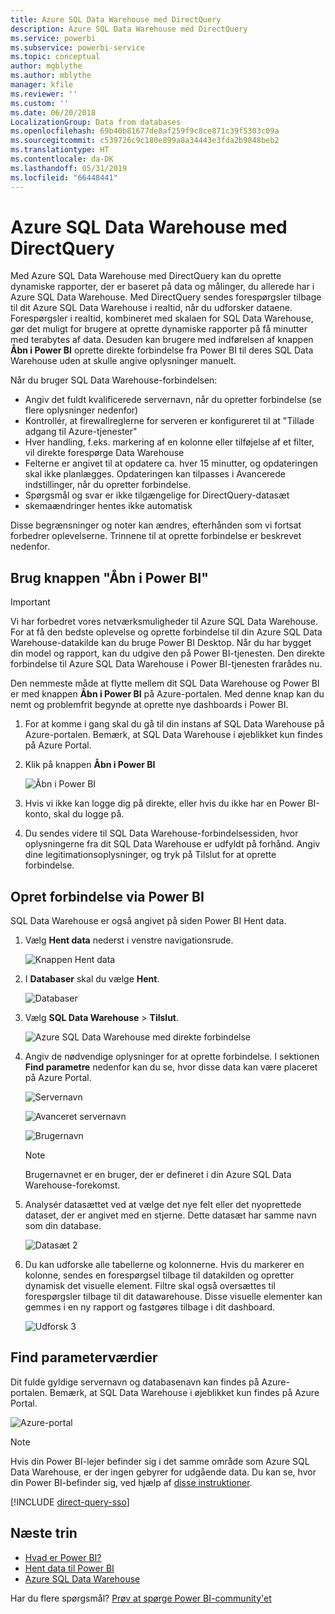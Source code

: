 ```yaml
---
title: Azure SQL Data Warehouse med DirectQuery
description: Azure SQL Data Warehouse med DirectQuery
ms.service: powerbi
ms.subservice: powerbi-service
ms.topic: conceptual
author: mgblythe
ms.author: mblythe
manager: kfile
ms.reviewer: ''
ms.custom: ''
ms.date: 06/20/2018
LocalizationGroup: Data from databases
ms.openlocfilehash: 69b40b81677de8af259f9c8ce871c39f5303c09a
ms.sourcegitcommit: c539726c9c180e899a8a34443e3fda2b9848beb2
ms.translationtype: HT
ms.contentlocale: da-DK
ms.lasthandoff: 05/31/2019
ms.locfileid: "66448441"
---
```

# <a name="azure-sql-data-warehouse-with-directquery"></a>Azure SQL Data Warehouse med DirectQuery

Med Azure SQL Data Warehouse med DirectQuery kan du oprette dynamiske rapporter, der er baseret på data og målinger, du allerede har i Azure SQL Data Warehouse. Med DirectQuery sendes forespørgsler tilbage til dit Azure SQL Data Warehouse i realtid, når du udforsker dataene. Forespørgsler i realtid, kombineret med skalaen for SQL Data Warehouse, gør det muligt for brugere at oprette dynamiske rapporter på få minutter med terabytes af data. Desuden kan brugere med indførelsen af knappen **Åbn i Power BI** oprette direkte forbindelse fra Power BI til deres SQL Data Warehouse uden at skulle angive oplysninger manuelt.

Når du bruger SQL Data Warehouse-forbindelsen:

* Angiv det fuldt kvalificerede servernavn, når du opretter forbindelse (se flere oplysninger nedenfor)
* Kontrollér, at firewallreglerne for serveren er konfigureret til at "Tillade adgang til Azure-tjenester"
* Hver handling, f.eks. markering af en kolonne eller tilføjelse af et filter, vil direkte forespørge Data Warehouse
* Felterne er angivet til at opdatere ca. hver 15 minutter, og opdateringen skal ikke planlægges.  Opdateringen kan tilpasses i Avancerede indstillinger, når du opretter forbindelse.
* Spørgsmål og svar er ikke tilgængelige for DirectQuery-datasæt
* skemaændringer hentes ikke automatisk

Disse begrænsninger og noter kan ændres, efterhånden som vi fortsat forbedrer oplevelserne. Trinnene til at oprette forbindelse er beskrevet nedenfor.

## <a name="using-the-open-in-power-bi-button"></a>Brug knappen "Åbn i Power BI"

> [!Important]
> Vi har forbedret vores netværksmuligheder til Azure SQL Data Warehouse.  For at få den bedste oplevelse og oprette forbindelse til din Azure SQL Data Warehouse-datakilde kan du bruge Power BI Desktop.  Når du har bygget din model og rapport, kan du udgive den på Power BI-tjenesten.  Den direkte forbindelse til Azure SQL Data Warehouse i Power BI-tjenesten frarådes nu.

Den nemmeste måde at flytte mellem dit SQL Data Warehouse og Power BI er med knappen **Åbn i Power BI** på Azure-portalen. Med denne knap kan du nemt og problemfrit begynde at oprette nye dashboards i Power BI.

1. For at komme i gang skal du gå til din instans af SQL Data Warehouse på Azure-portalen. Bemærk, at SQL Data Warehouse i øjeblikket kun findes på Azure Portal.

2. Klik på knappen **Åbn i Power BI**

    ![Åbn i Power BI](media/service-azure-sql-data-warehouse-with-direct-connect/openinpowerbi.png)

3. Hvis vi ikke kan logge dig på direkte, eller hvis du ikke har en Power BI-konto, skal du logge på.

4. Du sendes videre til SQL Data Warehouse-forbindelsessiden, hvor oplysningerne fra dit SQL Data Warehouse er udfyldt på forhånd. Angiv dine legitimationsoplysninger, og tryk på Tilslut for at oprette forbindelse.

## <a name="connecting-through-power-bi"></a>Opret forbindelse via Power BI

SQL Data Warehouse er også angivet på siden Power BI Hent data. 

1. Vælg **Hent data** nederst i venstre navigationsrude.  

    ![Knappen Hent data](media/service-azure-sql-data-warehouse-with-direct-connect/getdatabutton.png)

2. I **Databaser** skal du vælge **Hent**.

    ![Databaser](media/service-azure-sql-data-warehouse-with-direct-connect/databases.png)

3. Vælg **SQL Data Warehouse** \> **Tilslut**.

    ![Azure SQL Data Warehouse med direkte forbindelse](media/service-azure-sql-data-warehouse-with-direct-connect/azuresqldatawarehouseconnect.png)

4. Angiv de nødvendige oplysninger for at oprette forbindelse. I sektionen **Find parametre** nedenfor kan du se, hvor disse data kan være placeret på Azure Portal.

    ![Servernavn](media/service-azure-sql-data-warehouse-with-direct-connect/servername.png)

    ![Avanceret servernavn](media/service-azure-sql-data-warehouse-with-direct-connect/servernamewithadvanced.png)

    ![Brugernavn](media/service-azure-sql-data-warehouse-with-direct-connect/username.png)

   > [!NOTE]
   > Brugernavnet er en bruger, der er defineret i din Azure SQL Data Warehouse-forekomst.

5. Analysér datasættet ved at vælge det nye felt eller det nyoprettede dataset, der er angivet med en stjerne. Dette datasæt har samme navn som din database.

    ![Datasæt 2](media/service-azure-sql-data-warehouse-with-direct-connect/dataset2.png)

6. Du kan udforske alle tabellerne og kolonnerne. Hvis du markerer en kolonne, sendes en forespørgsel tilbage til datakilden og opretter dynamisk det visuelle element. Filtre skal også oversættes til forespørgsler tilbage til dit datawarehouse. Disse visuelle elementer kan gemmes i en ny rapport og fastgøres tilbage i dit dashboard.

    ![Udforsk 3](media/service-azure-sql-data-warehouse-with-direct-connect/explore3.png)

## <a name="finding-parameter-values"></a>Find parameterværdier

Dit fulde gyldige servernavn og databasenavn kan findes på Azure-portalen. Bemærk, at SQL Data Warehouse i øjeblikket kun findes på Azure Portal.

![Azure-portal](media/service-azure-sql-data-warehouse-with-direct-connect/azureportal.png)

> [!NOTE]
> Hvis din Power BI-lejer befinder sig i det samme område som Azure SQL Data Warehouse, er der ingen gebyrer for udgående data. Du kan se, hvor din Power BI-befinder sig, ved hjælp af [disse instruktioner](https://docs.microsoft.com/power-bi/service-admin-where-is-my-tenant-located).

[!INCLUDE [direct-query-sso](includes/direct-query-sso.md)]

## <a name="next-steps"></a>Næste trin

* [Hvad er Power BI?](power-bi-overview.md)  
* [Hent data til Power BI](service-get-data.md)  
* [Azure SQL Data Warehouse](/azure/sql-data-warehouse/sql-data-warehouse-overview-what-is/)

Har du flere spørgsmål? [Prøv at spørge Power BI-community'et](http://community.powerbi.com/)
